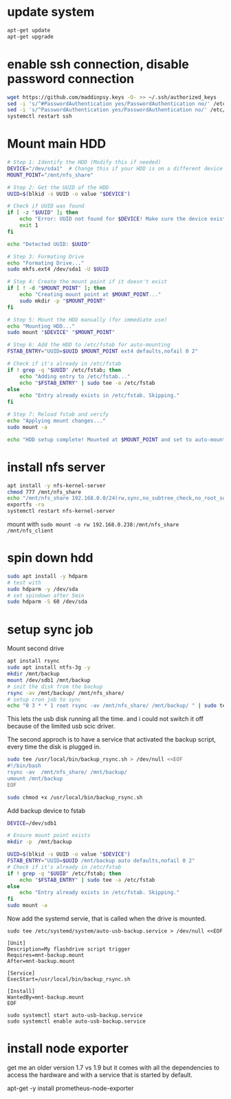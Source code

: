 # update system
```bash
apt-get update
apt-get upgrade
```

# enable ssh connection, disable password connection
```bash
wget https://github.com/maddinpsy.keys -O- >> ~/.ssh/authorized_keys
sed -i 's/^#PasswordAuthentication yes/PasswordAuthentication no/' /etc/ssh/sshd_config
sed -i 's/^PasswordAuthentication yes/PasswordAuthentication no/' /etc/ssh/sshd_config
systemctl restart ssh
```

# Mount main HDD
```bash
# Step 1: Identify the HDD (Modify this if needed)
DEVICE="/dev/sda1"  # Change this if your HDD is on a different device
MOUNT_POINT="/mnt/nfs_share"

# Step 2: Get the UUID of the HDD
UUID=$(blkid -s UUID -o value "$DEVICE")

# Check if UUID was found
if [ -z "$UUID" ]; then
    echo "Error: UUID not found for $DEVICE! Make sure the device exists."
    exit 1
fi

echo "Detected UUID: $UUID"

# Step 3: Formating Drive
echo "Formating Drive..."
sudo mkfs.ext4 /dev/sda1 -U $UUID

# Step 4: Create the mount point if it doesn't exist
if [ ! -d "$MOUNT_POINT" ]; then
    echo "Creating mount point at $MOUNT_POINT..."
    sudo mkdir -p "$MOUNT_POINT"
fi

# Step 5: Mount the HDD manually (for immediate use)
echo "Mounting HDD..."
sudo mount "$DEVICE" "$MOUNT_POINT"

# Step 6: Add the HDD to /etc/fstab for auto-mounting
FSTAB_ENTRY="UUID=$UUID $MOUNT_POINT ext4 defaults,nofail 0 2"

# Check if it's already in /etc/fstab
if ! grep -q "$UUID" /etc/fstab; then
    echo "Adding entry to /etc/fstab..."
    echo "$FSTAB_ENTRY" | sudo tee -a /etc/fstab
else
    echo "Entry already exists in /etc/fstab. Skipping."
fi

# Step 7: Reload fstab and verify
echo "Applying mount changes..."
sudo mount -a

echo "HDD setup complete! Mounted at $MOUNT_POINT and set to auto-mount on boot."
```

# install nfs server
```bash
apt install -y nfs-kernel-server
chmod 777 /mnt/nfs_share
echo "/mnt/nfs_share 192.168.0.0/24(rw,sync,no_subtree_check,no_root_squash)" >> /etc/exports
exportfs -ra
systemctl restart nfs-kernel-server
```
mount with
`sudo mount -o rw 192.168.0.238:/mnt/nfs_share /mnt/nfs_client`

# spin down hdd
```bash
sudo apt install -y hdparm
# test with
sudo hdparm -y /dev/sda
# set spindown after 5min
sudo hdparm -S 60 /dev/sda
```

# setup sync job
Mount second drive
```bash
apt install rsync
sudo apt install ntfs-3g -y
mkdir /mnt/backup
mount /dev/sdb1 /mnt/backup
# init the disk from the backup
rsync -av /mnt/backup/ /mnt/nfs_share/
# setup cron job to sync
echo "0 3 * * 1 root rsync -av /mnt/nfs_share/ /mnt/backup/ " | sudo tee -a /etc/crontab > /dev/null
```
This lets the usb disk running all the time. and i could not switch it off because of the limited usb scic driver.

The second approch is to have a service that activated the backup script, every time the disk is plugged in.
```bash
sudo tee /usr/local/bin/backup_rsync.sh > /dev/null <<EOF
#!/bin/bash
rsync -av  /mnt/nfs_share/ /mnt/backup/
umount /mnt/backup
EOF

sudo chmod +x /usr/local/bin/backup_rsync.sh
```
Add backup device to fstab
```bash
DEVICE=/dev/sdb1

# Ensure mount point exists
mkdir -p  /mnt/backup

UUID=$(blkid -s UUID -o value "$DEVICE")
FSTAB_ENTRY="UUID=$UUID /mnt/backup auto defaults,nofail 0 2"
# Check if it's already in /etc/fstab
if ! grep -q "$UUID" /etc/fstab; then
    echo "$FSTAB_ENTRY" | sudo tee -a /etc/fstab
else
    echo "Entry already exists in /etc/fstab. Skipping."
fi
sudo mount -a
```

Now add the systemd servie, that is called when the drive is mounted.
```
sudo tee /etc/systemd/system/auto-usb-backup.service > /dev/null <<EOF

[Unit]
Description=My flashdrive script trigger
Requires=mnt-backup.mount
After=mnt-backup.mount

[Service]
ExecStart=/usr/local/bin/backup_rsync.sh 

[Install]
WantedBy=mnt-backup.mount
EOF

sudo systemctl start auto-usb-backup.service
sudo systemctl enable auto-usb-backup.service
```


# install node exporter
get me an older version 1.7 vs 1.9 but it comes with all the dependencies to access the hardware and with a service that is started by default.

apt-get -y install prometheus-node-exporter
